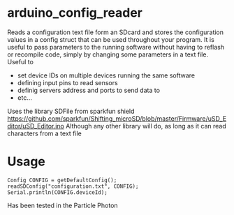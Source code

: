# arduino_config_reader

Reads a configuration text file form an SDcard and stores the configuration values in a config struct that can be used throughout your program.
It is useful to pass parameters to the running software without having to reflash or recompile code, simply by changing some parameters in a text file.
Useful to 
- set device IDs on multiple devices running the same software
- defining input pins to read sensors
- definig servers address and ports to send data to
- etc...

Uses the library SDFile from sparkfun shield https://github.com/sparkfun/Shifting_microSD/blob/master/Firmware/uSD_Editor/uSD_Editor.ino
Although any other library will do, as long as it can read characters from a text file

# Usage
```
Config CONFIG = getDefaultConfig();
readSDConfig("configuration.txt", CONFIG);
Serial.println(CONFIG.deviceId);
```

Has been tested in the Particle Photon
